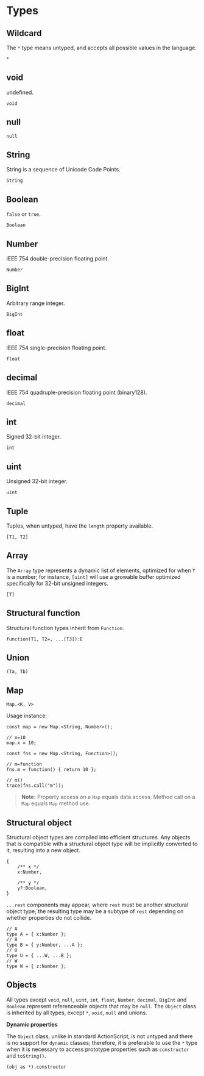 # Types

## Wildcard

The `*` type means untyped, and accepts all possible values in the language.

```
*
```

## void

undefined.

```
void
```

## null

```
null
```

## String

String is a sequence of Unicode Code Points.

```
String
```

## Boolean

`false` or `true`.

```
Boolean
```

## Number

IEEE 754 double-precision floating point.

```
Number
```

## BigInt

Arbitrary range integer.

```
BigInt
```

## float

IEEE 754 single-precision floating point.

```
float
```

## decimal

IEEE 754 quadruple-precision floating point (binary128).

```
decimal
```

## int

Signed 32-bit integer.

```
int
```

## uint

Unsigned 32-bit integer.

```
uint
```

## Tuple

Tuples, when untyped, have the `length` property available.

```
[T1, T2]
```

## Array

The `Array` type represents a dynamic list of elements, optimized for when `T` is a number; for instance, `[uint]` will use a growable buffer optimized specifically for 32-bit unsigned integers.

```
[T]
```

## Structural function

Structural function types inherit from `Function`.

```
function(T1, T2=, ...[T3]):E
```

## Union

```
(Ta, Tb)
```

## Map

```
Map.<K, V>
```

Usage instance:

```
const map = new Map.<String, Number>();

// x=10
map.x = 10;

const fns = new Map.<String, Function>();

// m=function
fns.m = function() { return 10 };

// m()
trace(fns.call("m"));
```

> **Note:** Property access on a `Map` equals data access. Method call on a `Map` equals `Map` method use.

## Structural object

Structural object types are compiled into efficient structures. Any objects that is compatible with a structural object type will be implicitly converted to it, resulting into a new object.

```
{
    /** x */
    x:Number,

    /** y */
    y?:Boolean,
}
```

`...rest` components may appear, where `rest` must be another structural object type; the resulting type may be a subtype of `rest` depending on whether properties do not collide.

```
// A
type A = { x:Number };
// B
type B = { y:Number, ...A };
// U
type U = { ...W, ...B };
// W
type W = { z:Number };
```

## Objects

All types except `void`, `null`, `uint`, `int`, `float`, `Number`, `decimal`, `BigInt` and `Boolean` represent referenceable objects that may be `null`. The `Object` class is inherited by all types, except `*`, `void`, `null` and unions.

**Dynamic properties**

The `Object` class, unlike in standard ActionScript, is not untyped and there is no support for `dynamic` classes; therefore, it is preferable to use the `*` type when it is necessary to access prototype properties such as `constructor` and `toString()`.

```
(obj as *).constructor
```